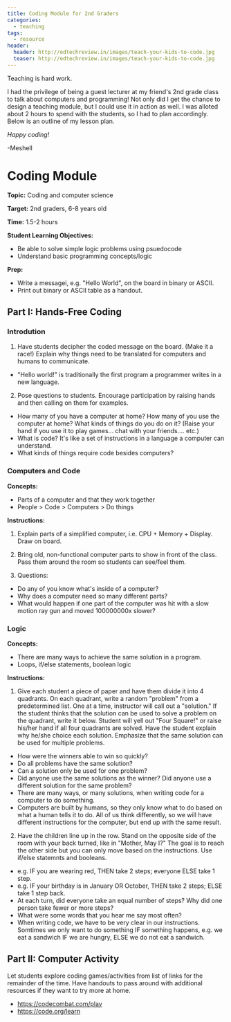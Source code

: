 ```yaml
---
title: Coding Module for 2nd Graders
categories:
  - teaching
tags:
  - resource
header:
  header: http://edtechreview.in/images/teach-your-kids-to-code.jpg
  teaser: http://edtechreview.in/images/teach-your-kids-to-code.jpg
---
```


Teaching is hard work.

I had the privilege of being a guest lecturer at my friend's 2nd grade class to talk about computers and programming! Not only did I get the chance to design a teaching module, but I could use it in action as well. I was alloted about 2 hours to spend with the students, so I had to plan accordingly. Below is an outline of my lesson plan.

*Happy coding!*

-Meshell


# Coding Module

**Topic:** Coding and computer science  

**Target:** 2nd graders, 6-8 years old  

**Time:** 1.5-2 hours  

**Student Learning Objectives:** 

* Be able to solve simple logic problems using psuedocode
* Understand basic programming concepts/logic

**Prep:**

* Write a messagei, e.g. "Hello World", on the board in binary or ASCII.
* Print out binary or ASCII table as a handout.



## Part I: Hands-Free Coding

### Introdution

1. Have students decipher the coded message on the board. (Make it a race!) Explain why things need to be translated for computers and humans to communicate.

* "Hello world!" is traditionally the first program a programmer writes in a new language.
  
2. Pose questions to students. Encourage participation by raising hands and then calling on them for examples.

* How many of you have a computer at home? How many of you use the computer at home? What kinds of things do you do on it? (Raise your hand if you use it to play games... chat with your friends.... etc.)
* What is code? It's like a set of instructions in a language a computer can understand.
* What kinds of things require code besides computers? 

### Computers and Code

**Concepts:**

* Parts of a computer and that they work together 
* People > Code > Computers > Do things

**Instructions:**

1. Explain parts of a simplified computer, i.e. CPU + Memory + Display. Draw on board.

2. Bring old, non-functional computer parts to show in front of the class. Pass them around the room so students can see/feel them.

3. Questions:

* Do any of you know what's inside of a computer?
* Why does a computer need so many different parts?
* What would happen if one part of the computer was hit with a slow motion ray gun and moved 100000000x slower?

### Logic

**Concepts:**

* There are many ways to achieve the same solution in a program.
* Loops, if/else statements, boolean logic

**Instructions:**

1. Give each student a piece of paper and have them divide it into 4 quadrants. On each quadrant, write a random "problem" from a predetermined list. One at a time, instructor will call out a "solution." If the student thinks that the solution can be used to solve a problem on the quadrant, write it below. Student will yell out "Four Square!" or raise his/her hand if all four quadrants are solved. Have the student explain why he/she choice each solution. Emphasize that the same solution can be used for multiple problems.

* How were the winners able to win so quickly?
* Do all problems have the same solution?
* Can a solution only be used for one problem?
* Did anyone use the same solutions as the winner? Did anyone use a different solution for the same problem?
* There are many ways, or many solutions, when writing code for a computer to do something. 
* Computers are built by humans, so they only know what to do based on what a human tells it to do. All of us think differently, so we will have different instructions for the computer, but end up with the same result.

2. Have the children line up in the row. Stand on the opposite side of the room with your back turned, like in "Mother, May I?" The goal is to reach the other side but you can only move based on the instructions. Use if/else statemnts and booleans.

* e.g. IF you are wearing red, THEN take 2 steps; everyone ELSE take 1 step.
* e.g. IF your birthday is in January OR October, THEN take 2 steps; ELSE take 1 step back.
* At each turn, did everyone take an equal number of steps? Why did one person take fewer or more steps?
* What were some words that you hear me say most often?
* When writing code, we have to be very clear in our instructions. Somtimes we only want to do something IF something happens, e.g. we eat a sandwich IF we are hungry, ELSE we do not eat a sandwich.


## Part II: Computer Activity

Let students explore coding games/activities from list of links for the remainder of the time. Have handouts to pass around with additional resources if they want to try more at home. 

* https://codecombat.com/play 
* https://code.org/learn 

